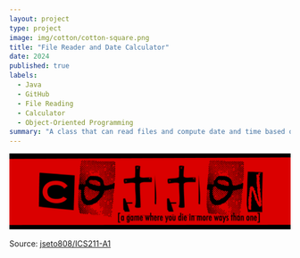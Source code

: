 ```yaml
---
layout: project
type: project
image: img/cotton/cotton-square.png
title: "File Reader and Date Calculator"
date: 2024
published: true
labels:
  - Java
  - GitHub
  - File Reading
  - Calculator
  - Object-Oriented Programming
summary: "A class that can read files and compute date and time based on seconds in a year for ICS 211."
---
```


<img class="img-fluid" src="../img/cotton/cotton-header.png">



Source: <a href="https://github.com/jseto808/ICS211-A1.git"><i class="large github icon "></i>jseto808/ICS211-A1</a>
